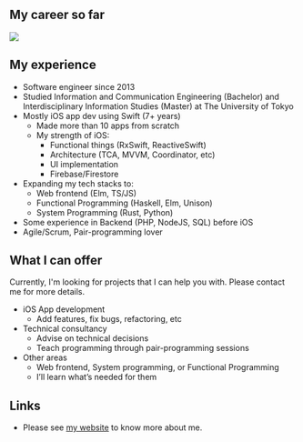 ## My career so far
![](https://yoshikuni-web.com/blog/2023/ten-years/images/Yoshikuni_10_years.png)

## My experience

- Software engineer since 2013
- Studied Information and Communication Engineering (Bachelor) and Interdisciplinary Information Studies (Master) at The University of Tokyo
- Mostly iOS app dev using Swift (7+ years)
    - Made more than 10 apps from scratch
    - My strength of iOS:
        - Functional things (RxSwift, ReactiveSwift)
        - Architecture (TCA, MVVM, Coordinator, etc)
        - UI implementation
        - Firebase/Firestore
- Expanding my tech stacks to:
    - Web frontend (Elm, TS/JS)
    - Functional Programming (Haskell, Elm, Unison)
    - System Programming (Rust, Python)
- Some experience in Backend (PHP, NodeJS, SQL) before iOS
- Agile/Scrum, Pair-programming lover

## What I can offer
Currently, I'm looking for projects that I can help you with. Please contact me for more details.

- iOS App development
    - Add features, fix bugs, refactoring, etc
- Technical consultancy
    - Advise on technical decisions
    - Teach programming through pair-programming sessions
- Other areas
    - Web frontend, System programming, or Functional Programming
    - I’ll learn what’s needed for them


## Links
- Please see [my website](https://yoshikuni-web.com/) to know more about me.

<!--
**yoching/yoching** is a ✨ _special_ ✨ repository because its `README.md` (this file) appears on your GitHub profile.

Here are some ideas to get you started:

- 🔭 I’m currently working on ...
- 🌱 I’m currently learning ...
- 👯 I’m looking to collaborate on ...
- 🤔 I’m looking for help with ...
- 💬 Ask me about ...
- 📫 How to reach me: ...
- 😄 Pronouns: ...
- ⚡ Fun fact: ...
-->
